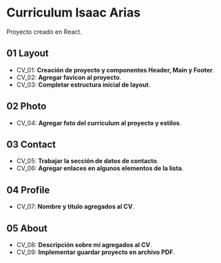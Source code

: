 # Curriculum Isaac Arias

Proyecto creado en React.

## 01 Layout

- CV_01: **Creación de proyecto y componentes Header, Main y Footer**.
- CV_02: **Agregar favicon al proyecto**.
- CV_03: **Completar estructura inicial de layout**.

## 02 Photo

- CV_04: **Agregar foto del curriculum al proyecto y estilos**.

## 03 Contact

- CV_05: **Trabajar la sección de datos de contacto**.
- CV_06: **Agregar enlaces en algunos elementos de la lista**.

## 04 Profile

- CV_07: **Nombre y titulo agregados al CV**.

## 05 About

- CV_08: **Descripción sobre mí agregados al CV**.
- CV_09: **Implementar guardar proyecto en archivo PDF**.
